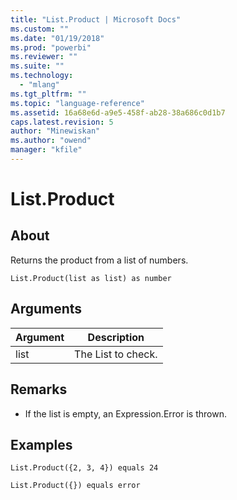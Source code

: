 ```yaml
---
title: "List.Product | Microsoft Docs"
ms.custom: ""
ms.date: "01/19/2018"
ms.prod: "powerbi"
ms.reviewer: ""
ms.suite: ""
ms.technology: 
  - "mlang"
ms.tgt_pltfrm: ""
ms.topic: "language-reference"
ms.assetid: 16a68e6d-a9e5-458f-ab28-38a686c0d1b7
caps.latest.revision: 5
author: "Minewiskan"
ms.author: "owend"
manager: "kfile"
---
```

# List.Product

  
## About  
Returns the product from a list of numbers.  
  
```  
List.Product(list as list) as number  
```  
  
## Arguments  
  
|Argument|Description|  
|------------|---------------|  
|list|The List to check.|  
  
## <a name="__toc360789396"></a>Remarks  
  
-   If the list is empty, an Expression.Error is thrown.  
  
## Examples  
  
```  
List.Product({2, 3, 4}) equals 24  
```  
  
```  
List.Product({}) equals error  
```  
